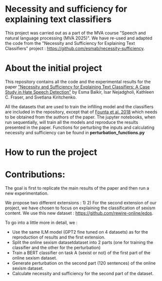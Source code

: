 # Necessity and sufficiency for explaining text classifiers 

This project was carried out as a part of the MVA course "Speech and natural language processing (MVA 2025)". We have re-used and adapted the code from the "Necessity and Sufficiency for Explaining Text Classifiers" project : https://github.com/esmab/necessity-sufficiency. 

# About the initial project 
This repository contains all the code and the experimental results for the paper ["Necessity and Sufficiency for Explaining Text Classifiers: A Case Study in Hate Speech Detection"](https://arxiv.org/abs/2205.03302) by Esma Balkir, Isar Nejadgholi, Kathleen C. Fraser, and Svetlana Kiritchenko.

All the datasets that are used to train the infilling model and the classifiers are included in the repository, except that of [Founta et al. 2018](https://arxiv.org/pdf/1802.00393.pdf) which needs to be obtained from the authors of the paper. The jupyter notebooks, when run sequentially, will train all the models and reproduce the results presented in the paper.  Functions for perturbing the inputs and calculating necessity and sufficiency can be found in **perturbation_functions.py**

# How to run the project 


# Contributions: 
The goal is first to replicate the main results of the paper and then run a new experimentation. 

We propose two different extensions : 
1) 
2) For the second extension of our project, we have chosen to focus on explaining the classification of sexism content. We use this new dataset : https://github.com/rewire-online/edos.

To go into a little more in detail, we : 
* Use the same ILM model (GPT2 fine tuned on 4 datasets) as for the reproduction of results and the first extension.
* Split the online sexism datasetdataset into 2 parts (one for training the classifier and the other for the perturbation) 
* Train a BERT classifier on task A (sexist or not) of the first part of the online sexism dataset.  
* Generate perturbation on the second part (120 sentences) of the online sexism dataset.  
* Calculate necessity and sufficiency for the second part of the dataset. 
